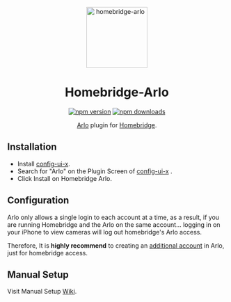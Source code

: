 <span align="center">

<a href="https://arlo.com"><img alt="homebridge-arlo" src="https://raw.githubusercontent.com/homebridge-plugins/homebridge-arlo/update/arlo/arlo.png" width="140px"></a>

# Homebridge-Arlo

<a href="https://www.npmjs.com/package/homebridge-arlo"><img title="npm version" src="https://badgen.net/npm/v/homebridge-arlo" ></a>
<a href="https://www.npmjs.com/package/homebridge-arlo"><img title="npm downloads" src="https://badgen.net/npm/dt/homebridge-arlo" ></a>

<p><a href="https://www.arlo.com/">Arlo</a> plugin for 
  <a href="https://homebridge.io">Homebridge</a>. 
  
</p>

</span>

## Installation
* Install [config-ui-x](https://github.com/oznu/homebridge-config-ui-x).
* Search for "Arlo" on the Plugin Screen of [config-ui-x](https://github.com/oznu/homebridge-config-ui-x) .
* Click Install on Homebridge Arlo.

## Configuration
Arlo only allows a single login to each account at a time, as a result, if you
are running Homebridge and the Arlo on the same account... logging in on your
iPhone to view cameras will log out homebridge's Arlo access.

Therefore, It is **highly recommend** to creating an [additional account](https://my.arlo.com/#/registration) in Arlo, just
for homebridge access.

## Manual Setup

  Visit Manual Setup [Wiki](https://github.com/homebridge-plugins/homebridge-arlo/wiki/Manual-Setup).
